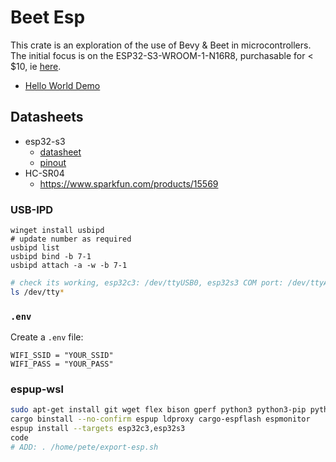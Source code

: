 # Beet Esp

This crate is an exploration of the use of Bevy & Beet in microcontrollers. The initial focus is on the ESP32-S3-WROOM-1-N16R8, purchasable for < $10, ie [here](https://www.aliexpress.us/item/1005004617322170.html). 


- [Hello World Demo](https://youtu.be/R-q5iJ98X40)

## Datasheets
- esp32-s3
	- [datasheet](https://www.espressif.com/sites/default/files/documentation/esp32-s3-wroom-1_wroom-1u_datasheet_en.pdf)
	- [pinout](https://docs.espressif.com/projects/esp-idf/en/latest/esp32s3/_images/ESP32-S3_DevKitC-1_pinlayout.jpg)
- HC-SR04
	- https://www.sparkfun.com/products/15569


### USB-IPD
```admin powershell
winget install usbipd
# update number as required
usbipd list
usbipd bind -b 7-1
usbipd attach -a -w -b 7-1
```

```sh
# check its working, esp32c3: /dev/ttyUSB0, esp32s3 COM port: /dev/ttyACM0
ls /dev/tty*

```

### `.env`
Create a `.env` file:
```
WIFI_SSID = "YOUR_SSID"
WIFI_PASS = "YOUR_PASS"
```
### espup-wsl

```sh
sudo apt-get install git wget flex bison gperf python3 python3-pip python3-venv cmake ninja-build ccache libffi-dev libssl-dev dfu-util libusb-1.0-0
cargo binstall --no-confirm espup ldproxy cargo-espflash espmonitor
espup install --targets esp32c3,esp32s3
code 
# ADD: . /home/pete/export-esp.sh
```
